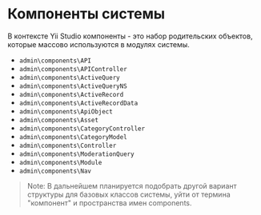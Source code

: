 Компоненты системы
=====================


В контексте Yii Studio компоненты - это набор родительских объектов, которые массово используются в модулях системы.

* `admin\components\API`
* `admin\components\APIController`
* `admin\components\ActiveQuery`
* `admin\components\ActiveQueryNS`
* `admin\components\ActiveRecord`
* `admin\components\ActiveRecordData`
* `admin\components\ApiObject`
* `admin\components\Asset`
* `admin\components\CategoryController`
* `admin\components\CategoryModel`
* `admin\components\Controller`
* `admin\components\ModerationQuery`
* `admin\components\Module`
* `admin\components\Nav`

> Note:  В дальнейшем планируется подобрать другой вариант структуры для базовых классов системы, уйти от термина "компонент" и пространства имен components.
